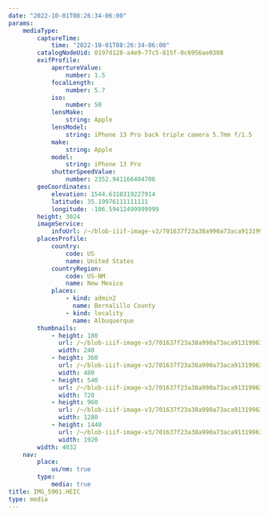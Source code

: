 ```yaml
---
date: "2022-10-01T08:26:34-06:00"
params:
    mediaType:
        captureTime:
            time: "2022-10-01T08:26:34-06:00"
        catalogNodeUid: 0197d128-a4e9-77c5-815f-0c6956ae0308
        exifProfile:
            apertureValue:
                number: 1.5
            focalLength:
                number: 5.7
            iso:
                number: 50
            lensMake:
                string: Apple
            lensModel:
                string: iPhone 13 Pro back triple camera 5.7mm f/1.5
            make:
                string: Apple
            model:
                string: iPhone 13 Pro
            shutterSpeedValue:
                number: 2352.941166404706
        geoCoordinates:
            elevation: 1544.6310319227914
            latitude: 35.19976111111111
            longitude: -106.59412499999999
        height: 3024
        imageService:
            infoUrl: /~/blob-iiif-image-v3/701637f23a38a990a73aca91319963b6eb4fa9644ffc62136369f0ee37adacf9/info.json
        placesProfile:
            country:
                code: US
                name: United States
            countryRegion:
                code: US-NM
                name: New Mexico
            places:
                - kind: admin2
                  name: Bernalillo County
                - kind: locality
                  name: Albuquerque
        thumbnails:
            - height: 180
              url: /~/blob-iiif-image-v3/701637f23a38a990a73aca91319963b6eb4fa9644ffc62136369f0ee37adacf9/full/240%2C180/0/default.jpg
              width: 240
            - height: 360
              url: /~/blob-iiif-image-v3/701637f23a38a990a73aca91319963b6eb4fa9644ffc62136369f0ee37adacf9/full/480%2C360/0/default.jpg
              width: 480
            - height: 540
              url: /~/blob-iiif-image-v3/701637f23a38a990a73aca91319963b6eb4fa9644ffc62136369f0ee37adacf9/full/720%2C540/0/default.jpg
              width: 720
            - height: 960
              url: /~/blob-iiif-image-v3/701637f23a38a990a73aca91319963b6eb4fa9644ffc62136369f0ee37adacf9/full/1280%2C960/0/default.jpg
              width: 1280
            - height: 1440
              url: /~/blob-iiif-image-v3/701637f23a38a990a73aca91319963b6eb4fa9644ffc62136369f0ee37adacf9/full/1920%2C1440/0/default.jpg
              width: 1920
        width: 4032
    nav:
        place:
            us/nm: true
        type:
            media: true
title: IMG_5901.HEIC
type: media
---
```

